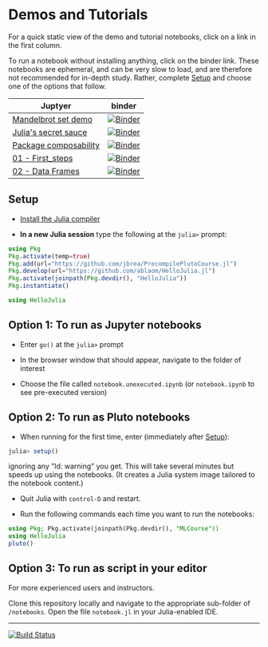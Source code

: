 # Demos and Tutorials

For a quick static view of the demo and tutorial notebooks, click on a
link in the first column.

To run a notebook without installing anything, click on the binder
link. These notebooks are ephemeral, and can be very slow to load, and
are therefore not recommended for in-depth study. Rather, complete
[Setup](#setup) and choose one of the options that follow.


Juptyer | binder
--------|---------
[Mandelbrot set demo](notebooks/mandelbrot/notebook.ipynb) | [![Binder](https://mybinder.org/badge_logo.svg)](https://mybinder.org/v2/gh/ablaom/HelloJulia.jl/dev?labpath=notebooks%2Fmandelbrot%2Fnotebook.ipynb)
[Julia's secret sauce](notebooks/secret_sauce/notebook.ipynb) | [![Binder](https://mybinder.org/badge_logo.svg)](https://mybinder.org/v2/gh/ablaom/HelloJulia.jl/dev?labpath=notebooks%2Fsecret_sauce%2Fnotebook.ipynb)
[Package composability](notebooks/pkg_composability/notebook.ipynb) | [![Binder](https://mybinder.org/badge_logo.svg)](https://mybinder.org/v2/gh/ablaom/HelloJulia.jl/dev?labpath=notebooks%2Fpkg_composability%2Fnotebook.ipynb)
[01 - First_steps](notebooks/01_first_steps/notebook.unexecuted.ipynb) | [![Binder](https://mybinder.org/badge_logo.svg)](https://mybinder.org/v2/gh/ablaom/HelloJulia.jl/dev?labpath=notebooks%2F01_first_steps%2Fnotebook.unexecuted.ipynb)
[02 - Data Frames](notebooks/02_dataframes/notebook.ipynb) | [![Binder](https://mybinder.org/badge_logo.svg)](https://mybinder.org/v2/gh/ablaom/HelloJulia.jl/dev?labpath=notebooks%2F02_dataframes%2Fnotebook.ipynb)


## Setup

- [Install the Julia compiler](FIRST_STEPS.md)

- **In a new Julia session** type the following at the `julia>` prompt:

```julia
using Pkg
Pkg.activate(temp=true)
Pkg.add(url="https://github.com/jbrea/PrecompilePlutoCourse.jl")
Pkg.develop(url="https://github.com/ablaom/HelloJulia.jl")
Pkg.activate(joinpath(Pkg.devdir(), "HelloJulia"))
Pkg.instantiate()

using HelloJulia
```

## Option 1: To run as Jupyter notebooks

- Enter `go()` at the `julia>` prompt

- In the browser window that should appear, navigate to the folder of
interest 

- Choose the file called `notebook.unexecuted.ipynb` (or
  `notebook.ipynb` to see pre-executed version)


## Option 2: To run as Pluto notebooks

- When running for the first time, enter (immediately after
  [Setup](#setup)):

```julia
julia> setup()
```

ignoring any "ld: warning" you get. This will take several minutes but
speeds up using the notebooks. (It creates a Julia system image
tailored to the notebook content.)

- Quit Julia with `control-D` and restart.

- Run the following commands each time you want to run the notebooks:

```julia
using Pkg; Pkg.activate(joinpath(Pkg.devdir(), "MLCourse"))
using HelloJulia
pluto()
```

## Option 3: To run as script in your editor

For more experienced users and instructors.

Clone this repository locally and navigate to the appropriate
sub-folder of `/notebooks`. Open the file `notebook.jl` in your
Julia-enabled IDE.

---

[![Build Status](https://github.com/ablaom/HelloJulia.jl/workflows/CI/badge.svg)](https://github.com/ablaom/HelloJulia.jl/actions) 
